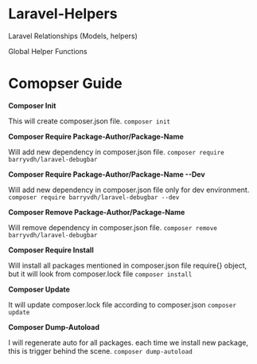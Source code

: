# Laravel-Helpers
Laravel Relationships (Models, helpers)

Global Helper Functions

# Comopser Guide

**Composer Init**

This will create composer.json file.
`composer init`

**Composer Require Package-Author/Package-Name**

Will add new dependency in composer.json file.
`composer require barryvdh/laravel-debugbar`

**Composer Require Package-Author/Package-Name --Dev**

Will add new dependency in composer.json file only for dev environment.
`composer require barryvdh/laravel-debugbar --dev`

**Composer Remove Package-Author/Package-Name**

Will remove dependency in composer.json file.
`composer remove barryvdh/laravel-debugbar`

**Composer Require Install**

Will install all packages mentioned in composer.json file require{} object, but it will look from composer.lock file
`composer install`

**Composer Update**

It will update composer.lock file according to composer.json
`composer update`

**Composer Dump-Autoload**

I will regenerate auto for all packages. each time we install new package, this is trigger behind the scene. 
`composer dump-autoload`
